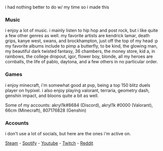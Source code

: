 i had nothing better to do w/ my time so i made this

### Music
i enjoy a lot of music. i mainly listen to hip hop and post rock, but i like quite a few other genres as well. my favorite artists are kendrick lamar, death grips, kanye west, swans, and brockhampton, just off the top of my head :p my favorite albums include to pimp a butterfly, to be kind, the glowing man, my beautiful dark twisted fantasy, 36 chambers, the money store, kid a, in rainbows, the college dropout, igor, flower boy, blonde, all my heroes are cornballs, the life of pablo, daytona, and a few others in no particular order.

### Games
i enjoy minecraft, i'm somewhat good at pvp, being a top 150 blitz duels player on hypixel. i also enjoy playing valorant, terraria, geometry dash, genshin impact, and bloons quite a bit as well.

Some of my accounts: akryl1k#8684 (Discord), akryl1k #0000 (Valorant), 66cm (Minecraft), 807176828 (Genshin)

### Accounts
i don't use a lot of socials, but here are the ones i'm active on.

[Steam](https://steamcommunity.com/id/akryl1kgg/) - [Spotify](https://open.spotify.com/user/31aqcwkiiksmpurjeopcq5jbodle?si=29e89ed984d84211) - [Youtube](https://www.youtube.com/channel/UCoM4LZI2XfGlvh1IQ8qeu-A) - [Twitch](https://www.twitch.tv/akryl1k) - [Reddit](https://www.reddit.com/user/AKRYL1K)


